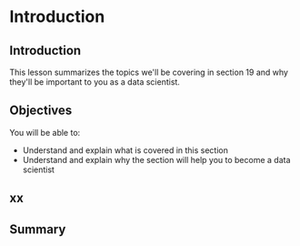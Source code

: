 
# Introduction

## Introduction
This lesson summarizes the topics we'll be covering in section 19 and why they'll be important to you as a data scientist.

## Objectives
You will be able to:
* Understand and explain what is covered in this section
* Understand and explain why the section will help you to become a data scientist

## xx

## Summary



